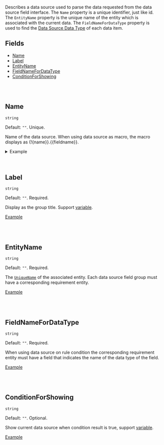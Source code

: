 Describes a data source used to parse the data requested from the data source field interface. The `Name` property is a unique identifier, just like id. The `EntityName` property is the unique name of the entity which is associated with the current data. The `FieldNameForDataType` property is used to find the [Data Source Data Type](/References/UI/Data-Source-Data-Type) of each data item.

## Fields
- [Name](#Name)
- [Label](#Label)
- [EntityName](#EntityName)
- [FieldNameForDataType](#FieldNameForDataType)
- [ConditionForShowing](#ConditionForShowing)

<br>
<br>

## Name

`string`

Default: `""`. Unique.

Name of the data source. When using data source as macro, the macro displays as {!{name}}.{{fieldname}}.

<details>
<summary id="example">Example</summary>

Configurations of custom variable data source are:
- `name`: `customVariable`
- `label`: `Custom Variable`
- `entityName`: `customVariable`
- `fieldNameForDataType`: `type`
- `conditionForShowing`: `@customVariableConfig.isEnabled == true`

</details>

<br>
<br>

## Label

`string`

Default: `""`. Required.

Display as the group title. Support [variable](/References/UI/Variables).

[Example](#example)

<br>
<br>

## EntityName

`string`

Default: `""`. Required.

The [`UniqueName`](/References/Entity#UniqueName) of the associated entity. Each data source field group must have a corresponding requirement entity.

[Example](#example)

<br>
<br>

## FieldNameForDataType

`string`

Default: `""`. Required.

When using data source on rule condition the corresponding requirement entity must have a field that indicates the name of the data type of the field.

[Example](#example)

<br>
<br>

## ConditionForShowing

`string`

Default: `""`. Optional.

Show current data source when condition result is true, support [variable](/References/UI/Variables).

[Example](#example)